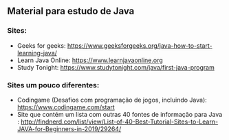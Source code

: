 ## Material para estudo de Java

### Sites:

 - Geeks for geeks: https://www.geeksforgeeks.org/java-how-to-start-learning-java/
 - Learn Java Online: https://www.learnjavaonline.org
 - Study Tonight: https://www.studytonight.com/java/first-java-program

### Sites um pouco diferentes:

* Codingame (Desafios com programação de jogos, incluindo Java): https://www.codingame.com/start
* Site que  contém um lista com outras 40 fontes de informação para Java : http://findnerd.com/list/view/List-of-40-Best-Tutorial-Sites-to-Learn-JAVA-for-Beginners-in-2019/29264/

